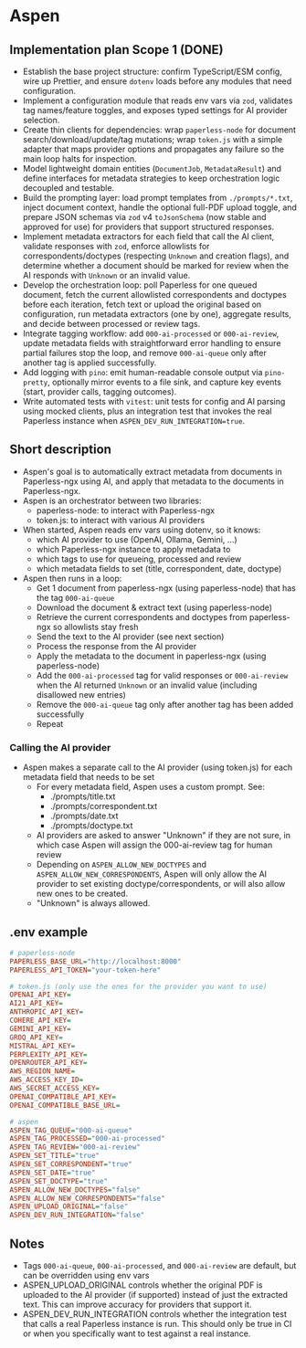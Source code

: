 # Aspen
## Implementation plan Scope 1 (DONE)
- Establish the base project structure: confirm TypeScript/ESM config, wire up Prettier, and ensure `dotenv` loads before any modules that need configuration.
- Implement a configuration module that reads env vars via `zod`, validates tag names/feature toggles, and exposes typed settings for AI provider selection.
- Create thin clients for dependencies: wrap `paperless-node` for document search/download/update/tag mutations; wrap `token.js` with a simple adapter that maps provider options and propagates any failure so the main loop halts for inspection.
- Model lightweight domain entities (`DocumentJob`, `MetadataResult`) and define interfaces for metadata strategies to keep orchestration logic decoupled and testable.
- Build the prompting layer: load prompt templates from `./prompts/*.txt`, inject document context, handle the optional full-PDF upload toggle, and prepare JSON schemas via `zod` v4 `toJsonSchema` (now stable and approved for use) for providers that support structured responses.
- Implement metadata extractors for each field that call the AI client, validate responses with `zod`, enforce allowlists for correspondents/doctypes (respecting `Unknown` and creation flags), and determine whether a document should be marked for review when the AI responds with `Unknown` or an invalid value.
- Develop the orchestration loop: poll Paperless for one queued document, fetch the current allowlisted correspondents and doctypes before each iteration, fetch text or upload the original based on configuration, run metadata extractors (one by one), aggregate results, and decide between processed or review tags.
- Integrate tagging workflow: add `000-ai-processed` or `000-ai-review`, update metadata fields with straightforward error handling to ensure partial failures stop the loop, and remove `000-ai-queue` only after another tag is applied successfully.
- Add logging with `pino`: emit human-readable console output via `pino-pretty`, optionally mirror events to a file sink, and capture key events (start, provider calls, tagging outcomes).
- Write automated tests with `vitest`: unit tests for config and AI parsing using mocked clients, plus an integration test that invokes the real Paperless instance when `ASPEN_DEV_RUN_INTEGRATION=true`.
 
## Short description
- Aspen's goal is to automatically extract metadata from documents in Paperless-ngx using AI, 
  and apply that metadata to the documents in Paperless-ngx.
- Aspen is an orchestrator between two libraries:
  - paperless-node: to interact with Paperless-ngx
  - token.js: to interact with various AI providers
- When started, Aspen reads env vars using dotenv, so it knows:
  - which AI provider to use (OpenAI, Ollama, Gemini, ...)
  - which Paperless-ngx instance to apply metadata to
  - which tags to use for queueing, processed and review
  - which metadata fields to set (title, correspondent, date, doctype)
- Aspen then runs in a loop:
  - Get 1 document from paperless-ngx (using paperless-node) that has the tag `000-ai-queue`
  - Download the document & extract text (using paperless-node)
  - Retrieve the current correspondents and doctypes from paperless-ngx so allowlists stay fresh
  - Send the text to the AI provider (see next section)
  - Process the response from the AI provider
  - Apply the metadata to the document in paperless-ngx (using paperless-node)
  - Add the `000-ai-processed` tag for valid responses or `000-ai-review` when the AI returned `Unknown` or an invalid value (including disallowed new entries)
  - Remove the `000-ai-queue` tag only after another tag has been added successfully
  - Repeat

### Calling the AI provider
- Aspen makes a separate call to the AI provider (using token.js) for each metadata field that needs to be set
  - For every metadata field, Aspen uses a custom prompt. See:
    - ./prompts/title.txt
    - ./prompts/correspondent.txt
    - ./prompts/date.txt
    - ./prompts/doctype.txt
  - AI providers are asked to answer "Unknown" if they are not sure, in which case Aspen will assign the 000-ai-review tag for human review
  - Depending on `ASPEN_ALLOW_NEW_DOCTYPES` and `ASPEN_ALLOW_NEW_CORRESPONDENTS`, Aspen will only allow the AI provider to set existing doctype/correspondents, or will also allow new ones to be created. 
  - "Unknown" is always allowed.

## .env example
```ini
# paperless-node
PAPERLESS_BASE_URL="http://localhost:8000"
PAPERLESS_API_TOKEN="your-token-here"

# token.js (only use the ones for the provider you want to use)
OPENAI_API_KEY=
AI21_API_KEY=
ANTHROPIC_API_KEY=
COHERE_API_KEY=
GEMINI_API_KEY=
GROQ_API_KEY=
MISTRAL_API_KEY=
PERPLEXITY_API_KEY=
OPENROUTER_API_KEY=
AWS_REGION_NAME=
AWS_ACCESS_KEY_ID=
AWS_SECRET_ACCESS_KEY=
OPENAI_COMPATIBLE_API_KEY=
OPENAI_COMPATIBLE_BASE_URL=

# aspen
ASPEN_TAG_QUEUE="000-ai-queue"
ASPEN_TAG_PROCESSED="000-ai-processed"
ASPEN_TAG_REVIEW="000-ai-review"
ASPEN_SET_TITLE="true"
ASPEN_SET_CORRESPONDENT="true"
ASPEN_SET_DATE="true"
ASPEN_SET_DOCTYPE="true"
ASPEN_ALLOW_NEW_DOCTYPES="false"
ASPEN_ALLOW_NEW_CORRESPONDENTS="false"
ASPEN_UPLOAD_ORIGINAL="false"
ASPEN_DEV_RUN_INTEGRATION="false"
```

## Notes
- Tags `000-ai-queue`, `000-ai-processed`, and `000-ai-review` are default, but can be overridden using env vars
- ASPEN_UPLOAD_ORIGINAL controls whether the original PDF is uploaded to the AI provider (if supported) instead of just the extracted text. This can improve accuracy for providers that support it.
- ASPEN_DEV_RUN_INTEGRATION controls whether the integration test that calls a real Paperless instance is run. This should only be true in CI or when you specifically want to test against a real instance.
